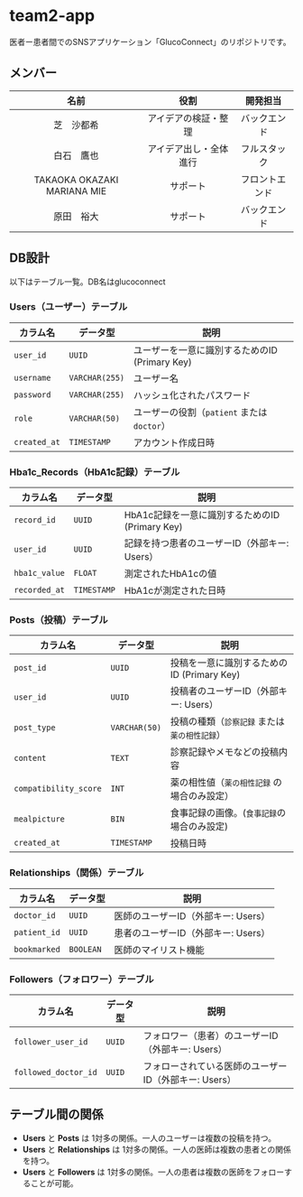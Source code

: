 # team2-app
医者ー患者間でのSNSアプリケーション「GlucoConnect」のリポジトリです。

## メンバー
|名前|役割|開発担当|
|:-:|:-:|:-:|
|芝　沙都希|アイデアの検証・整理|バックエンド|
|白石　鷹也|アイデア出し・全体進行|フルスタック|
|TAKAOKA OKAZAKI MARIANA MIE|サポート|フロントエンド|
|原田　裕大|サポート|バックエンド|

## DB設計
以下はテーブル一覧。DB名はglucoconnect

### Users（ユーザー）テーブル
| カラム名       | データ型         | 説明                                     |
| -------------- | ---------------- | ---------------------------------------- |
| `user_id`      | `UUID`           | ユーザーを一意に識別するためのID (Primary Key) |
| `username`     | `VARCHAR(255)`   | ユーザー名                               |
| `password`     | `VARCHAR(255)`   | ハッシュ化されたパスワード               |
| `role`         | `VARCHAR(50)`    | ユーザーの役割（`patient` または `doctor`）|
| `created_at`   | `TIMESTAMP`      | アカウント作成日時                       |

### Hba1c_Records（HbA1c記録）テーブル
| カラム名       | データ型         | 説明                                     |
| -------------- | ---------------- | ---------------------------------------- |
| `record_id`    | `UUID`           | HbA1c記録を一意に識別するためのID (Primary Key) |
| `user_id`      | `UUID`           | 記録を持つ患者のユーザーID（外部キー: Users）  |
| `hba1c_value`  | `FLOAT`          | 測定されたHbA1cの値                      |
| `recorded_at`  | `TIMESTAMP`      | HbA1cが測定された日時                     |

### Posts（投稿）テーブル
| カラム名             | データ型         | 説明                                           |
| -------------------- | ---------------- | ---------------------------------------------- |
| `post_id`            | `UUID`           | 投稿を一意に識別するためのID (Primary Key)     |
| `user_id`            | `UUID`           | 投稿者のユーザーID（外部キー: Users）          |
| `post_type`          | `VARCHAR(50)`    | 投稿の種類（`診察記録` または `薬の相性記録`）|
| `content`            | `TEXT`           | 診察記録やメモなどの投稿内容                   |
| `compatibility_score`| `INT`            | 薬の相性値（`薬の相性記録` の場合のみ設定）    |
| `mealpicture`        | `BIN`            | 食事記録の画像。(`食事記録`の場合のみ設定)     |
| `created_at`         | `TIMESTAMP`      | 投稿日時                                       |

### Relationships（関係）テーブル
| カラム名               | データ型         | 説明                                             |
| ---------------------- | ---------------- | ------------------------------------------------ |
| `doctor_id`            | `UUID`           | 医師のユーザーID（外部キー: Users）             |
| `patient_id`           | `UUID`           | 患者のユーザーID（外部キー: Users）             |
| `bookmarked`           | `BOOLEAN`        | 医師のマイリスト機能                           |

### Followers（フォロワー）テーブル
| カラム名               | データ型         | 説明                                             |
| ---------------------- | ---------------- | ------------------------------------------------ |
| `follower_user_id`     | `UUID`           | フォロワー（患者）のユーザーID（外部キー: Users）|
| `followed_doctor_id`   | `UUID`           | フォローされている医師のユーザーID（外部キー: Users）|

## テーブル間の関係

- **Users** と **Posts** は 1対多の関係。一人のユーザーは複数の投稿を持つ。
- **Users** と **Relationships** は 1対多の関係。一人の医師は複数の患者との関係を持つ。
- **Users** と **Followers** は 1対多の関係。一人の患者は複数の医師をフォローすることが可能。
